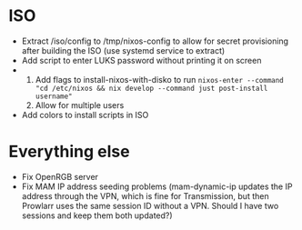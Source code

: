 # ISO

- Extract /iso/config to /tmp/nixos-config to allow for secret provisioning after building the ISO (use systemd service to extract)
- Add script to enter LUKS password without printing it on screen
- 1. Add flags to install-nixos-with-disko to run `nixos-enter --command "cd /etc/nixos && nix develop --command just post-install username"`
  2. Allow for multiple users
- Add colors to install scripts in ISO

# Everything else

- Fix OpenRGB server
- Fix MAM IP address seeding problems (mam-dynamic-ip updates the IP address through
    the VPN, which is fine for Transmission, but then Prowlarr uses the same session
    ID without a VPN. Should I have two sessions and keep them both updated?)

